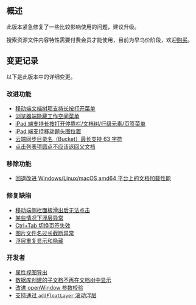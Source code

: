 ## 概述

此版本紧急修复了一些比较影响使用的问题，建议升级。

搜索资源文件内容特性需要付费会员才能使用，目前为早鸟价阶段，欢迎[购买](https://b3log.org/siyuan/pricing.html)。

## 变更记录

以下是此版本中的详细变更。

### 改进功能

* [移动端文档树项支持长按打开菜单](https://github.com/siyuan-note/siyuan/issues/9111)
* [浏览器端隐藏工作空间菜单](https://github.com/siyuan-note/siyuan/issues/9112)
* [iPad 端支持长按打开停靠栏/文档树/行级元素/页签菜单](https://github.com/siyuan-note/siyuan/issues/9113)
* [iPad 端支持移动题头图位置](https://github.com/siyuan-note/siyuan/issues/9127)
* [云端同步目录名（Bucket）最长支持 63 字符](https://github.com/siyuan-note/siyuan/issues/9130)
* [点击列表项圆点不应该返回父文档](https://github.com/siyuan-note/siyuan/issues/9137)

### 移除功能

* [回退改进 Windows/Linux/macOS amd64 平台上的文档加载性能](https://github.com/siyuan-note/siyuan/issues/9131)

### 修复缺陷

* [移动端侧栏面板滑出后无法点击](https://github.com/siyuan-note/siyuan/issues/9117)
* [某些情况下浮层异常](https://github.com/siyuan-note/siyuan/issues/9119)
* [Ctrl+Tab 切换页签失效](https://github.com/siyuan-note/siyuan/issues/9126)
* [图片文件名过长截断异常](https://github.com/siyuan-note/siyuan/issues/9129)
* [浮层重复显示和隐藏](https://github.com/siyuan-note/siyuan/issues/9135)

### 开发者

* [属性视图导出](https://github.com/siyuan-note/siyuan/issues/8710)
* [数据库创建的子文档不再在文档树中显示](https://github.com/siyuan-note/siyuan/issues/9091)
* [改进 openWindow 参数校验](https://github.com/siyuan-note/siyuan/issues/9116) 
* [支持通过 `addFloatLayer` 滚动浮层](https://github.com/siyuan-note/siyuan/issues/9123)
